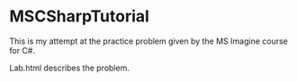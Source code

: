 # MSCSharpTutorial
This is my attempt at the practice problem given by the MS Imagine course for C#.

Lab.html describes the problem.

